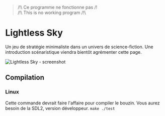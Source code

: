 > /!\ Ce programme ne fonctionne pas /!\
> /!\ This is no working program /!\

Lightless Sky
===
Un jeu de stratégie minimaliste dans un univers de science-fiction. Une introduction scénaristique viendra bientôt agrémenter cette page.

![Lightless Sky - screenshot](http://i.imgur.com/ukTy1ux.png)

Compilation
---
### Linux
Cette commande devrait faire l'affaire pour compiler le bouzin. Vous aurez besoin de la SDL2, version développeur.
`make
./test`
